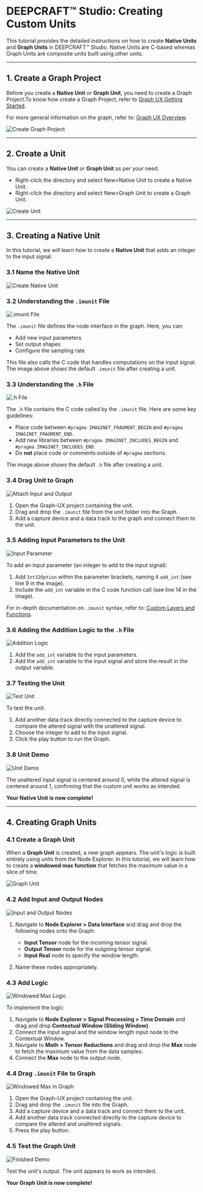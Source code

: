 # DEEPCRAFT™ Studio: Creating Custom Units

This tutorial provides the detailed instructions on how to create **Native Units** and **Graph Units** in DEEPCRAFT™ Studio. Native Units are C-based whereas Graph Units are composite units built using other units.

---

## 1. Create a Graph Project

Before you create a **Native Unit** or **Graph Unit**, you need to create a Graph Project.To know how create a Graph Project, refer to [Graph UX Getting Started](https://developer.imagimob.com/getting-started/graph-ux).  

For more general information on the graph, refer to: [Graph UX Overview](https://developer.imagimob.com/getting-started/graph-ux/graph-ux-overview).

![Create Graph Project](Images/1-CreateGraphProject.png)

---

## 2. Create a Unit

You can create a **Native Unit** or **Graph Unit** as per your need.
- Right-click the directory and select New>Native Unit to create a Native Unit.
- Right-click the directory and select New>Graph Unit to create a Graph Unit.
  
![Create Unit](Images/2-CreateUnit.png)

---

## 3. Creating a Native Unit

In this tutorial, we will learn how to create a **Native Unit** that adds an integer to the input signal.

### 3.1 Name the Native Unit

![Create Native Unit](Images/3_1-CreateNativeUnit.png)

### 3.2 Understanding the `.imunit` File

![.imunit File](Images/3_2-DotImunitNativeUnit.png)

The `.imunit` file defines the node interface in the graph. Here, you can:
- Add new input parameters
- Set output shapes
- Configure the sampling rate

This file also calls the C code that handles computations on the input signal. The image above shows the default `.imunit` file after creating a unit.

### 3.3 Understanding the `.h` File

![.h File](Images/3_3-DotHNativeUnit.png)

The `.h` file contains the C code called by the `.imunit` file. Here are some key guidelines:
- Place code between `#pragma IMAGINET_FRAGMENT_BEGIN` and `#pragma IMAGINET_FRAGMENT_END`.
- Add new libraries between `#pragma IMAGINET_INCLUDES_BEGIN` and `#pragma IMAGINET_INCLUDES_END`.
- Do **not** place code or comments outside of `#pragma` sections.

The image above shows the default `.h` file after creating a unit.

### 3.4 Drag Unit to Graph

![Attach Input and Output](Images/3_5-AttachInputAndOutputNativeUnit.png)

1. Open the Graph-UX project containing the unit.
2. Drag and drop the `.imunit` file from the unit folder into the Graph.
3. Add a capture device and a data track to the graph and connect them to the unit.

### 3.5 Adding Input Parameters to the Unit

![Input Parameter](Images/3_6-DotImunitIntParameterNativeUnit.png)

To add an input parameter (an integer to add to the input signal):
1. Add `Int32Option` within the parameter brackets, naming it `add_int` (see line 9 in the image).
2. Include the `add_int` variable in the C code function call (see line 14 in the image).

For in-depth documentation on `.imunit` syntax, refer to: [Custom Layers and Functions](https://developer.imagimob.com/deployment/custom-layers-functions).

### 3.6 Adding the Addition Logic to the `.h` File

![Addition Logic](Images/3_7-DotHIntParameterNativeUnit.png)

1. Add the `add_int` variable to the input parameters.
2. Add the `add_int` variable to the input signal and store the result in the output variable.

### 3.7 Testing the Unit

![Test Unit](Images/3_8-FinishedUnitNativeUnit.png)

To test the unit:
1. Add another data track directly connected to the capture device to compare the altered signal with the unaltered signal.
2. Choose the integer to add to the input signal.
3. Click the play button to run the Graph.

### 3.8 Unit Demo

![Unit Demo](Images/3_9-FinishedUnitDemoNativeUnit.png)

The unaltered input signal is centered around 0, while the altered signal is centered around 1, confirming that the custom unit works as intended.

**Your Native Unit is now complete!**

---

## 4. Creating Graph Units

### 4.1 Create a Graph Unit

When a **Graph Unit** is created, a new graph appears. The unit's logic is built entirely using units from the Node Explorer. In this tutorial, we will learn how to create a **windowed max function** that fetches the maximum value in a slice of time.

![Graph Unit](Images/4_1-DotImunitGraphUnit.png)

### 4.2 Add Input and Output Nodes

![Input and Output Nodes](Images/4_2-InputOutputGraphUnit.png)

1. Navigate to **Node Explorer > Data Interface** and drag and drop the following nodes onto the Graph:
   - **Input Tensor** node for the incoming tensor signal.
   - **Output Tensor** node for the outgoing tensor signal.
   - **Input Real** node to specify the window length.
     
2. Name these nodes appropriately.

### 4.3 Add Logic

![Windowed Max Logic](Images/4_3-WindowedMaxGraphUnit.png)

To implement the logic:
1. Navigate to **Node Explorer > Signal Processing > Time Domain** and drag and drop **Contextual Window (Sliding Window)**.
2. Connect the input signal and the window length input node to the Contextual Window.
3. Navigate to **Math > Tensor Reductions** and drag and drop the **Max** node to fetch the maximum value from the data samples.
4. Connect the **Max** node to the output node.

### 4.4 Drag `.imunit` File to Graph

![Windowed Max in Graph](Images/4_4-WindowedMaxInGraphGraphUnit.png)

1. Open the Graph-UX project containing the unit.
2. Drag and drop the `.imunit` file into the Graph.
3. Add a capture device and a data track and connect them to the unit.
4. Add another data track connected directly to the capture device to compare the altered and unaltered signals.
5. Press the play button.

### 4.5 Test the Graph Unit

![Finished Demo](Images/WindowedMaxFinishedDemoGraphUnit.png)

Test the unit's output. The unit appears to work as intended.

**Your Graph Unit is now complete!**
